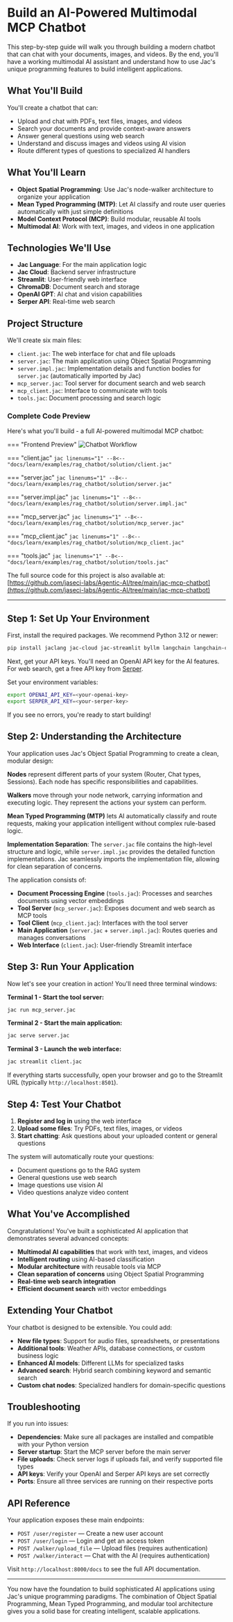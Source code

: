 # Build an AI-Powered Multimodal MCP Chatbot

This step-by-step guide will walk you through building a modern chatbot that can chat with your documents, images, and videos. By the end, you'll have a working multimodal AI assistant and understand how to use Jac's unique programming features to build intelligent applications.

## What You'll Build

You'll create a chatbot that can:

- Upload and chat with PDFs, text files, images, and videos
- Search your documents and provide context-aware answers
- Answer general questions using web search
- Understand and discuss images and videos using AI vision
- Route different types of questions to specialized AI handlers


## What You'll Learn

- **Object Spatial Programming**: Use Jac's node-walker architecture to organize your application
- **Mean Typed Programming (MTP)**: Let AI classify and route user queries automatically with just simple definitions
- **Model Context Protocol (MCP)**: Build modular, reusable AI tools
- **Multimodal AI**: Work with text, images, and videos in one application

## Technologies We'll Use

- **Jac Language**: For the main application logic
- **Jac Cloud**: Backend server infrastructure
- **Streamlit**: User-friendly web interface
- **ChromaDB**: Document search and storage
- **OpenAI GPT**: AI chat and vision capabilities
- **Serper API**: Real-time web search

## Project Structure

We'll create six main files:

- `client.jac`: The web interface for chat and file uploads
- `server.jac`: The main application using Object Spatial Programming
- `server.impl.jac`: Implementation details and function bodies for `server.jac` (automatically imported by Jac)
- `mcp_server.jac`: Tool server for document search and web search
- `mcp_client.jac`: Interface to communicate with tools
- `tools.jac`: Document processing and search logic

### Complete Code Preview

Here's what you'll build - a full AI-powered multimodal MCP chatbot:

=== "Frontend Preview"
    ![Chatbot Workflow](images/image.png)

=== "client.jac"
    ```jac linenums="1"
    --8<-- "docs/learn/examples/rag_chatbot/solution/client.jac"
    ```

=== "server.jac"
    ```jac linenums="1"
    --8<-- "docs/learn/examples/rag_chatbot/solution/server.jac"
    ```

=== "server.impl.jac"
    ```jac linenums="1"
    --8<-- "docs/learn/examples/rag_chatbot/solution/server.impl.jac"
    ```

=== "mcp_server.jac"
    ```jac linenums="1"
    --8<-- "docs/learn/examples/rag_chatbot/solution/mcp_server.jac"
    ```

=== "mcp_client.jac"
    ```jac linenums="1"
    --8<-- "docs/learn/examples/rag_chatbot/solution/mcp_client.jac"
    ```

=== "tools.jac"
    ```jac linenums="1"
    --8<-- "docs/learn/examples/rag_chatbot/solution/tools.jac"
    ```

The full source code for this project is also available at: [https://github.com/jaseci-labs/Agentic-AI/tree/main/jac-mcp-chatbot](https://github.com/jaseci-labs/Agentic-AI/tree/main/jac-mcp-chatbot)

---

## Step 1: Set Up Your Environment

First, install the required packages. We recommend Python 3.12 or newer:

```bash
pip install jaclang jac-cloud jac-streamlit byllm langchain langchain-community langchain-openai langchain-chroma chromadb openai pypdf tiktoken requests mcp[cli] anyio
```

Next, get your API keys. You'll need an OpenAI API key for the AI features. For web search, get a free API key from [Serper](https://serper.dev/).

Set your environment variables:

```bash
export OPENAI_API_KEY=<your-openai-key>
export SERPER_API_KEY=<your-serper-key>
```

If you see no errors, you're ready to start building!

## Step 2: Understanding the Architecture

Your application uses Jac's Object Spatial Programming to create a clean, modular design:

**Nodes** represent different parts of your system (Router, Chat types, Sessions). Each node has specific responsibilities and capabilities.

**Walkers** move through your node network, carrying information and executing logic. They represent the actions your system can perform.

**Mean Typed Programming (MTP)** lets AI automatically classify and route requests, making your application intelligent without complex rule-based logic.

**Implementation Separation**: The `server.jac` file contains the high-level structure and logic, while `server.impl.jac` provides the detailed function implementations. Jac seamlessly imports the implementation file, allowing for clean separation of concerns.

The application consists of:

- **Document Processing Engine** (`tools.jac`): Processes and searches documents using vector embeddings
- **Tool Server** (`mcp_server.jac`): Exposes document and web search as MCP tools
- **Tool Client** (`mcp_client.jac`): Interfaces with the tool server
- **Main Application** (`server.jac` + `server.impl.jac`): Routes queries and manages conversations
- **Web Interface** (`client.jac`): User-friendly Streamlit interface

## Step 3: Run Your Application

Now let's see your creation in action! You'll need three terminal windows:

**Terminal 1 - Start the tool server:**
```bash
jac run mcp_server.jac
```

**Terminal 2 - Start the main application:**
```bash
jac serve server.jac
```

**Terminal 3 - Launch the web interface:**
```bash
jac streamlit client.jac
```

If everything starts successfully, open your browser and go to the Streamlit URL (typically `http://localhost:8501`).

## Step 4: Test Your Chatbot

1. **Register and log in** using the web interface
2. **Upload some files**: Try PDFs, text files, images, or videos
3. **Start chatting**: Ask questions about your uploaded content or general questions

The system will automatically route your questions:

- Document questions go to the RAG system
- General questions use web search
- Image questions use vision AI
- Video questions analyze video content

## What You've Accomplished

Congratulations! You've built a sophisticated AI application that demonstrates several advanced concepts:

- **Multimodal AI capabilities** that work with text, images, and videos
- **Intelligent routing** using AI-based classification
- **Modular architecture** with reusable tools via MCP
- **Clean separation of concerns** using Object Spatial Programming
- **Real-time web search integration**
- **Efficient document search** with vector embeddings

## Extending Your Chatbot

Your chatbot is designed to be extensible. You could add:

- **New file types**: Support for audio files, spreadsheets, or presentations
- **Additional tools**: Weather APIs, database connections, or custom business logic
- **Enhanced AI models**: Different LLMs for specialized tasks
- **Advanced search**: Hybrid search combining keyword and semantic search
- **Custom chat nodes**: Specialized handlers for domain-specific questions

## Troubleshooting

If you run into issues:

- **Dependencies**: Make sure all packages are installed and compatible with your Python version
- **Server startup**: Start the MCP server before the main server
- **File uploads**: Check server logs if uploads fail, and verify supported file types
- **API keys**: Verify your OpenAI and Serper API keys are set correctly
- **Ports**: Ensure all three services are running on their respective ports

## API Reference

Your application exposes these main endpoints:

- `POST /user/register` — Create a new user account
- `POST /user/login` — Login and get an access token
- `POST /walker/upload_file` — Upload files (requires authentication)
- `POST /walker/interact` — Chat with the AI (requires authentication)

Visit `http://localhost:8000/docs` to see the full API documentation.

---

You now have the foundation to build sophisticated AI applications using Jac's unique programming paradigms. The combination of Object Spatial Programming, Mean Typed Programming, and modular tool architecture gives you a solid base for creating intelligent, scalable applications.
